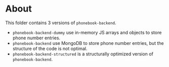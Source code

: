 # About

This folder contains 3 versions of `phonebook-backend`.

- `phonebook-backend-dummy` use in-memory JS arrays and objects to store phone number entries.
- `phonebook-backend` use MongoDB to store phone number entries, but the structure of the code is not optimal.
- `phonebook-backend-structured` is a structurally optimized version of `phonebook-backend`.
